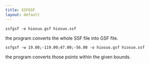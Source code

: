 ```yaml
---
title: SSFGSF
layout: default
---
```



    ssfgsf -o hiosuo.gsf hiosuo.ssf

the program converts the whole SSF file into GSF file.

    ssfgsf -w 19.00;-119.00;47.00;-56.00 -o hiosuo.gsf hiosuo.ssf

the program converts those points within the given bounds.
